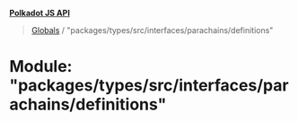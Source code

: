 **[Polkadot JS API](../README.md)**

> [Globals](../globals.md) / "packages/types/src/interfaces/parachains/definitions"

# Module: "packages/types/src/interfaces/parachains/definitions"
